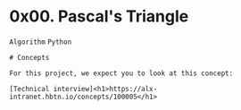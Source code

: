 # 0x00. Pascal's Triangle
```Algorithm``` ```Python``` 

```
# Concepts

For this project, we expect you to look at this concept:

[Technical interview]<h1>https://alx-intranet.hbtn.io/concepts/100005</h1>

```
